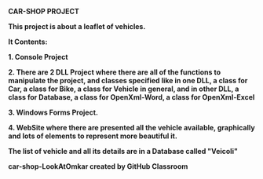 **CAR-SHOP PROJECT**

**This project is about a leaflet of vehicles.**

**It Contents:**

**1. Console Project**

**2. There are 2 DLL Project where there are all of the functions to manipulate the project, and classes specified like in one DLL, a class for Car, a class for Bike, a class for Vehicle in general, and in other DLL, a class for Database, a class for OpenXml-Word, a class for OpenXml-Excel**

**3. Windows Forms Project.** 

**4. WebSite where there are presented all the vehicle available, graphically and lots of elements to represent more beautiful it.**

**The list of vehicle and all its details are in a Database called "Veicoli"**



**car-shop-LookAtOmkar created by GitHub Classroom**
